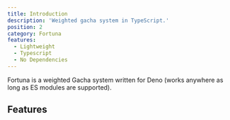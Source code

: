 ```yaml
---
title: Introduction
description: 'Weighted gacha system in TypeScript.'
position: 2
category: Fortuna
features:
  - Lightweight
  - Typescript
  - No Dependencies
---
```


Fortuna is a weighted Gacha system written for Deno (works anywhere as long as
ES modules are supported).

## Features

<list :items="features"></list>
